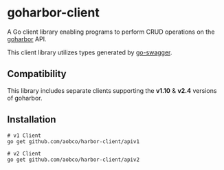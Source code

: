 # goharbor-client
A Go client library enabling programs to perform CRUD operations on the [goharbor](https://github.com/goharbor/harbor) API.

This client library utilizes types generated by [go-swagger](https://github.com/go-swagger/go-swagger).

## Compatibility
This library includes separate clients supporting the **v1.10** & **v2.4** versions of goharbor.

## Installation
```shell script
# v1 Client
go get github.com/aobco/harbor-client/apiv1

# v2 Client
go get github.com/aobco/harbor-client/apiv2
```
